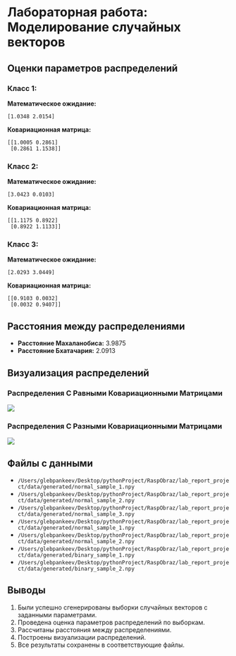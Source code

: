 # Лабораторная работа: Моделирование случайных векторов

## Оценки параметров распределений

### Класс 1:
**Математическое ожидание:**
```
[1.0348 2.0154]
```

**Ковариационная матрица:**
```
[[1.0005 0.2861]
 [0.2861 1.1538]]
```

### Класс 2:
**Математическое ожидание:**
```
[3.0423 0.0103]
```

**Ковариационная матрица:**
```
[[1.1175 0.8922]
 [0.8922 1.1133]]
```

### Класс 3:
**Математическое ожидание:**
```
[2.0293 3.0449]
```

**Ковариационная матрица:**
```
[[0.9103 0.0032]
 [0.0032 0.9407]]
```

## Расстояния между распределениями

- **Расстояние Махаланобиса:** 3.9875
- **Расстояние Бхатачария:** 2.0913

## Визуализация распределений

### Распределения С Равными Ковариационными Матрицами
![](/Users/glebpankeev/Desktop/pythonProject/RaspObraz/lab_report_project/reports/plots/распределения_с_равными_ковариационными_матрицами.png)

### Распределения С Разными Ковариационными Матрицами
![](/Users/glebpankeev/Desktop/pythonProject/RaspObraz/lab_report_project/reports/plots/распределения_с_разными_ковариационными_матрицами.png)

## Файлы с данными

- `/Users/glebpankeev/Desktop/pythonProject/RaspObraz/lab_report_project/data/generated/normal_sample_1.npy`
- `/Users/glebpankeev/Desktop/pythonProject/RaspObraz/lab_report_project/data/generated/normal_sample_2.npy`
- `/Users/glebpankeev/Desktop/pythonProject/RaspObraz/lab_report_project/data/generated/normal_sample_3.npy`
- `/Users/glebpankeev/Desktop/pythonProject/RaspObraz/lab_report_project/data/generated/normal_sample_1.npy`
- `/Users/glebpankeev/Desktop/pythonProject/RaspObraz/lab_report_project/data/generated/normal_sample_2.npy`
- `/Users/glebpankeev/Desktop/pythonProject/RaspObraz/lab_report_project/data/generated/binary_sample_1.npy`
- `/Users/glebpankeev/Desktop/pythonProject/RaspObraz/lab_report_project/data/generated/binary_sample_2.npy`

## Выводы

1. Были успешно сгенерированы выборки случайных векторов с заданными параметрами.
2. Проведена оценка параметров распределений по выборкам.
3. Рассчитаны расстояния между распределениями.
4. Построены визуализации распределений.
5. Все результаты сохранены в соответствующие файлы.
